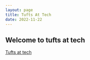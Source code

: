 ```yaml
---
layout: page
title: Tufts At Tech
date: 2022-11-22
---
```


## Welcome to tufts at tech

[Tufts at tech](https://vet.tufts.edu/tufts-tech)